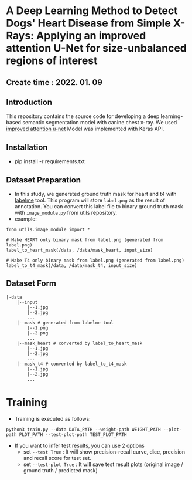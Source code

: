 # A Deep Learning Method to Detect Dogs' Heart Disease from Simple X-Rays: Applying an improved attention U-Net for size-unbalanced regions of interest

## Create time : 2022. 01. 09

## Introduction
This repository contains the source code for developing a deep learning-based semantic segmentation model with canine chest x-ray. We used [improved attention u-net](https://github.com/nabsabraham/focal-tversky-unet) Model was implemented with Keras API.

## Installation 
- pip install -r requirements.txt 

## Dataset Preparation
- In this study, we genersted ground truth mask for heart and t4 with [labelme](https://github.com/wkentaro/labelme) tool. This program will store `label.png` as the result of annotation. You can convert this label file to binary ground truth mask with `image_module.py` from utils repository.
- example:
```
from utils.image_module import *

# Make HEART only binary mask from label.png (generated from label.png)
label_to_heart_mask(/data, /data/mask_heart, input_size) 

# Make T4 only binary mask from label.png (generated from label.png)
label_to_t4_mask(/data, /data/mask_t4, input_size) 
```

## Dataset Form
```
|-data
    |--input
        |--1.jpg
        |--2.jpg
        ...
    |--mask # generated from labelme tool 
        |--1.png
        |--2.png
        ...
    |--mask_heart # converted by label_to_heart_mask
        |--1.jpg
        |--2.jpg
        ...
    |--mask_t4 # converted by label_to_t4_mask
        |--1.jpg
        |--2.jpg
        ...
```

# Training 
- Training is executed as follows:
```
python3 train.py --data DATA_PATH --weight-path WEIGHT_PATH --plot-path PLOT_PATH --test-plot-path TEST_PLOT_PATH
```
- If you want to infer test results, you can use 2 options
  - set `--test True` : It will show precision-recall curve, dice, precision and recall score for test set.
  - set `--test-plot True` : It will save test result plots (original image / ground truth / predicted mask) 

